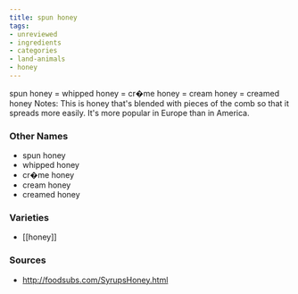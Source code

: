 ```yaml
---
title: spun honey
tags:
- unreviewed
- ingredients
- categories
- land-animals
- honey
---
```

spun honey = whipped honey = cr�me honey = cream honey = creamed honey Notes: This is honey that's blended with pieces of the comb so that it spreads more easily. It's more popular in Europe than in America.

### Other Names

* spun honey
* whipped honey
* cr�me honey
* cream honey
* creamed honey

### Varieties

* [[honey]]

### Sources
* http://foodsubs.com/SyrupsHoney.html
